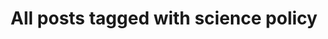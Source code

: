 ---
layout: tag
title: "All posts tagged with science policy"
permalink: /weblog/tags/science-policy/
taxonomy: science policy
---